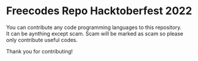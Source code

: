 # Freecodes Repo Hacktoberfest 2022

You can contribute any code programming languages to this repository.<br>
It can be aynthing except scam. Scam will be marked as scam so please only contribute useful codes.

Thank you for contributing!

